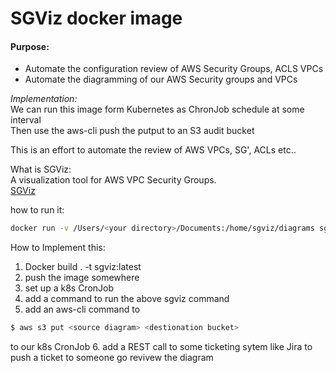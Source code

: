 # SGViz docker image    

#### Purpose:   
- Automate the configuration review of AWS Security Groups, ACLS VPCs
- Automate the diagramming of our AWS Security groups and VPCs         

*Implementation:*    
We can run this image form Kubernetes as ChronJob schedule at some interval    
Then use the aws-cli push the putput to an S3 audit bucket    

This is an effort to automate the review of AWS VPCs, SG', ACLs etc..

What is SGViz:      
A visualization tool for AWS VPC Security Groups.    
[SGViz](https://github.com/y13i/sgviz)           

how to run it:    
```bash    
docker run -v /Users/<your directory>/Documents:/home/sgviz/diagrams sgviz:latest sgviz generate -k ${sgviz_key_id} -s ${sg_viz_key} -r ${aws_region} --vpc-ids=${vpc-id} --output-path=/home/sgviz/diagrams/${vpc-id}

```    

How to Implement this:
1. Docker build . -t sgviz:latest
2. push the image somewhere
3. set up a k8s CronJob
4. add a command to run the above sgviz command
5. add an aws-cli command to 
```bash
$ aws s3 put <source diagram> <destionation bucket>
```    
to our k8s CronJob
6. add a REST call to some ticketing sytem like Jira to push a ticket to someone go revivew the diagram    

